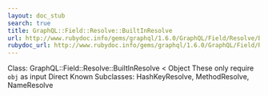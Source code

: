 ```yaml
---
layout: doc_stub
search: true
title: GraphQL::Field::Resolve::BuiltInResolve
url: http://www.rubydoc.info/gems/graphql/1.6.0/GraphQL/Field/Resolve/BuiltInResolve
rubydoc_url: http://www.rubydoc.info/gems/graphql/1.6.0/GraphQL/Field/Resolve/BuiltInResolve
---
```


Class: GraphQL::Field::Resolve::BuiltInResolve < Object
These only require `obj` as input 
Direct Known Subclasses:
HashKeyResolve, MethodResolve, NameResolve

